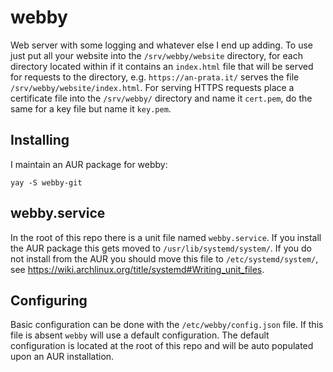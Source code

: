 # webby
Web server with some logging and whatever else I end up adding. To use just put all your website into the `/srv/webby/website` directory, for each directory located within if it contains an `index.html` file that will be served for requests to the directory, e.g. `https://an-prata.it/` serves the file `/srv/webby/website/index.html`. For serving HTTPS requests place a certificate file into the `/srv/webby/` directory and name it `cert.pem`, do the same for a key file but name it `key.pem`.

## Installing
I maintain an AUR package for webby:
```
yay -S webby-git
```

## webby.service
In the root of this repo there is a unit file named `webby.service`. If you install the AUR package this gets moved to `/usr/lib/systemd/system/`. If you do not install from the AUR you should move this file to `/etc/systemd/system/`, see https://wiki.archlinux.org/title/systemd#Writing_unit_files.

## Configuring
Basic configuration can be done with the `/etc/webby/config.json` file. If this file is absent `webby` will use a default configuration. The default configuration is located at the root of this repo and will be auto populated upon an AUR installation.
